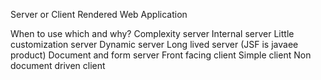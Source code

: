 Server or Client Rendered Web Application 


When to use which and why?
Complexity server
Internal server
Little customization server
Dynamic server
Long lived server (JSF is javaee product)
Document and form server
Front facing client
Simple client
Non document driven client


